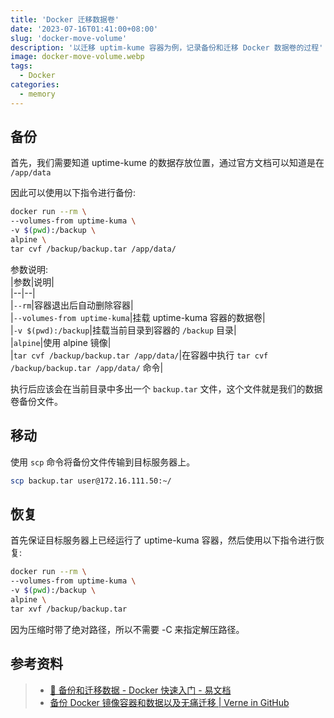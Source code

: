 ```yaml
---
title: 'Docker 迁移数据卷'
date: '2023-07-16T01:41:00+08:00'
slug: 'docker-move-volume'
description: '以迁移 uptim-kume 容器为例，记录备份和迁移 Docker 数据卷的过程'
image: docker-move-volume.webp
tags:
  - Docker
categories:
  - memory
---
```


## 备份
首先，我们需要知道 uptime-kume 的数据存放位置，通过官方文档可以知道是在 `/app/data`

因此可以使用以下指令进行备份:
```bash
docker run --rm \
--volumes-from uptime-kuma \
-v $(pwd):/backup \
alpine \
tar cvf /backup/backup.tar /app/data/
```

参数说明:  
|参数|说明|  
|--|--|  
|`--rm`|容器退出后自动删除容器|  
|`--volumes-from uptime-kuma`|挂载 uptime-kuma 容器的数据卷|  
|`-v $(pwd):/backup`|挂载当前目录到容器的 `/backup` 目录|  
|`alpine`|使用 alpine 镜像|  
|`tar cvf /backup/backup.tar /app/data/`|在容器中执行 `tar cvf /backup/backup.tar /app/data/` 命令|

执行后应该会在当前目录中多出一个 `backup.tar` 文件，这个文件就是我们的数据卷备份文件。 


## 移动
使用 `scp` 命令将备份文件传输到目标服务器上。
```bash
scp backup.tar user@172.16.111.50:~/
```

## 恢复
首先保证目标服务器上已经运行了 uptime-kuma 容器，然后使用以下指令进行恢复:
```bash
docker run --rm \
--volumes-from uptime-kuma \
-v $(pwd):/backup \
alpine \
tar xvf /backup/backup.tar
```

因为压缩时带了绝对路径，所以不需要 -C 来指定解压路径。

## 参考资料
> - [🎯 备份和迁移数据 - Docker 快速入门 - 易文档](https://docker.easydoc.net/doc/81170005/cCewZWoN/XQEqNjiu)  
> - [备份 Docker 镜像容器和数据以及无痛迁移 | Verne in GitHub](https://einverne.github.io/post/2018/03/docker-related-backup.html)  
